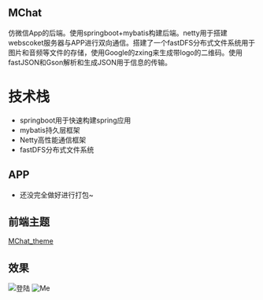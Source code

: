 ## MChat
仿微信App的后端。使用springboot+mybatis构建后端。netty用于搭建webscoket服务器与APP进行双向通信。搭建了一个fastDFS分布式文件系统用于图片和音频等文件的存储，使用Google的zxing来生成带logo的二维码。使用fastJSON和Gson解析和生成JSON用于信息的传输。

# 技术栈
- springboot用于快速构建spring应用
- mybatis持久层框架
- Netty高性能通信框架
- fastDFS分布式文件系统

## APP
- 还没完全做好进行打包~

## 前端主题
[MChat_theme](https://github.com/Maserhe/MChat_Theme)
## 效果

![登陆](https://img-blog.csdnimg.cn/2021013018562744.jpg)
![Me](https://img-blog.csdnimg.cn/20210130185650266.jpg)
